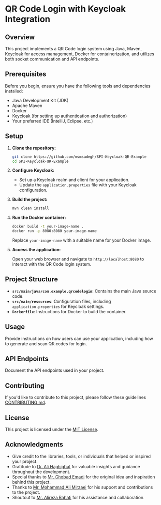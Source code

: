 # QR Code Login with Keycloak Integration

## Overview

This project implements a QR Code login system using Java, Maven, Keycloak for access management, Docker for containerization, and utilizes both socket communication and API endpoints.

## Prerequisites

Before you begin, ensure you have the following tools and dependencies installed:

- Java Development Kit (JDK)
- Apache Maven
- Docker
- Keycloak (for setting up authentication and authorization)
- Your preferred IDE (IntelliJ, Eclipse, etc.)

## Setup

1. **Clone the repository:**

   ```bash
   git clone https://github.com/msmsadegh/SPI-Keycloak-QR-Example
   cd SPI-Keycloak-QR-Example
   ```

2. **Configure Keycloak:**

    - Set up a Keycloak realm and client for your application.
    - Update the `application.properties` file with your Keycloak configuration.

3. **Build the project:**

   ```bash
   mvn clean install
   ```

4. **Run the Docker container:**

   ```bash
   docker build -t your-image-name .
   docker run -p 8080:8080 your-image-name
   ```

   Replace `your-image-name` with a suitable name for your Docker image.

5. **Access the application:**

   Open your web browser and navigate to `http://localhost:8080` to interact with the QR Code login system.

## Project Structure

- **`src/main/java/com.example.qrcodelogin`**: Contains the main Java source code.
- **`src/main/resources`**: Configuration files, including `application.properties` for Keycloak settings.
- **`Dockerfile`**: Instructions for Docker to build the container.

## Usage

Provide instructions on how users can use your application, including how to generate and scan QR codes for login.

## API Endpoints

Document the API endpoints used in your project.

## Contributing

If you'd like to contribute to this project, please follow these guidelines [CONTRIBUTING.md](link-to-contributing-guidelines).

## License

This project is licensed under the [MIT License](LICENSE.md).

## Acknowledgments

- Give credit to the libraries, tools, or individuals that helped or inspired your project.
- Gratitude to [Dr. Ali Haghighat](#) for valuable insights and guidance throughout the development.
- Special thanks to [Mr. Ghobad Emadi](#) for the original idea and inspiration behind this project.
- Thanks to [Mr. Mohammad Ali Mirzaei](#) for his support and contributions to the project.
- Shoutout to [Mr. Alireza Rahati](#) for his assistance and collaboration.
